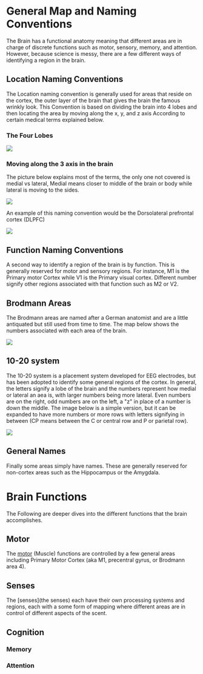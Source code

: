 # General Map and Naming Conventions

The Brain has a functional anatomy meaning that different areas are in charge of discrete functions such as motor, sensory, memory, and attention.  However, because science is messy, there are a few different ways of identifying a region in the brain.

## Location Naming Conventions

The Location naming convention is generally used for areas that reside on the cortex, the outer layer of the brain that gives the brain the famous wrinkly look.  This Convention is based on dividing the brain into 4 lobes and then locating the area by moving along the x, y, and z axis According to certain medical terms explained below.

### The Four Lobes

![](http://i.ytimg.com/vi/MfFB7Jqti_E/maxresdefault.jpg)

### Moving along the 3 axis in the brain

The picture below explains most of the terms, the only one not covered is medial vs lateral, Medial means closer to middle of the brain or body while lateral is moving to the sides.

![](https://qph.is.quoracdn.net/main-qimg-da410df9908e24ddfe0abb7061684841?convert_to_webp=true)

An example of this naming convention would be the Dorsolateral prefrontal cortex (DLPFC)

![](http://www.shockmd.com/wp-content/dorsolateral-prefrontal-cortex1.jpg) 

## Function Naming Conventions

A second way to identify a region of the brain is by function.  This is generally reserved for motor and sensory regions.  For instance, M1 is the Primary motor Cortex while V1 is the Primary visual cortex.  Different number signify other regions associated with that function such as M2 or V2.

## Brodmann Areas

The Brodmann areas are named after a German anatomist and are a little antiquated but still used from time to time.  The map below shows the numbers associated with each area of the brain.

![](http://www.brain-maps.com/gehirn/brodmann_areale.jpg)

## 10-20 system

The 10-20 system is a placement system developed for EEG electrodes, but has been adopted to identify some general regions of the cortex.  In general, the letters signify a lobe of the brain and the numbers represent how medial or lateral an aea is, with larger numbers being more lateral.  Even numbers are on the right, odd numbers are on the left, a "z" in place of a number is down the middle. The image below is a simple version, but it can be expanded to have more numbers or more rows with letters signifying in between (CP means between the C or central row and P or parietal row).

![](http://www.nrsign.com/wp-content/uploads/2014/03/10-20_system_for_EEG.png)

## General Names

Finally some areas simply have names.  These are generally reserved for non-cortex areas such as the Hippocampus or the Amygdala.

# Brain Functions

The Following are deeper dives into the different functions that the brain accomplishes.

## Motor

The [motor](Motor) (Muscle) functions are controlled by a few general areas including Primary Motor Cortex (aka M1, precentral gyrus, or Brodmann area 4).  

## Senses

The [senses](the senses) each have their own processing systems and regions, each with a some form of mapping where different areas are in control of different aspects of the scent.

## Cognition

### Memory

### Attention